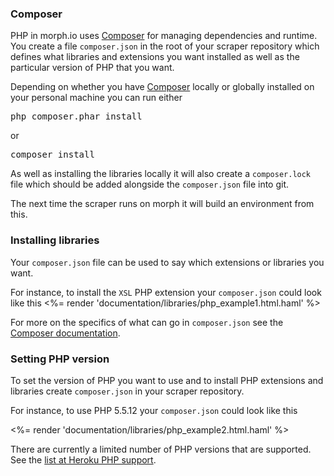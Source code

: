 ### Composer
PHP in morph.io uses [Composer](https://getcomposer.org/) for managing dependencies and runtime. You create
a file `composer.json` in the root of your scraper repository which defines what libraries and
extensions you want installed as well as the particular version of PHP that you want.

Depending on whether you have [Composer](https://getcomposer.org) locally or globally installed
on your personal machine you can run either
<pre>
php composer.phar install
</pre>

or
<pre>
composer install
</pre>

As well as installing the libraries locally it will also create a `composer.lock` file which should
be added alongside the `composer.json` file into git.

The next time the scraper runs on morph it will build an environment from this.

### Installing libraries

Your `composer.json` file can be used to say which extensions or libraries you want.

For instance, to install the `XSL` PHP extension your `composer.json` could look like this
<%= render 'documentation/libraries/php_example1.html.haml' %>

For more on the specifics of what can go in `composer.json` see the
[Composer documentation](https://getcomposer.org/doc/01-basic-usage.md).

### Setting PHP version
To set the version of PHP you want to use and to install PHP extensions and libraries
create `composer.json` in your scraper repository.

For instance, to use PHP 5.5.12 your `composer.json` could look like this

<%= render 'documentation/libraries/php_example2.html.haml' %>

There are currently a limited number of PHP versions that are supported. See the [list at Heroku PHP support](https://devcenter.heroku.com/articles/php-support#supported-versions).
